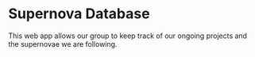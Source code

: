# Supernova Database

This web app allows our group to keep track of our ongoing projects and the supernovae we are following.

